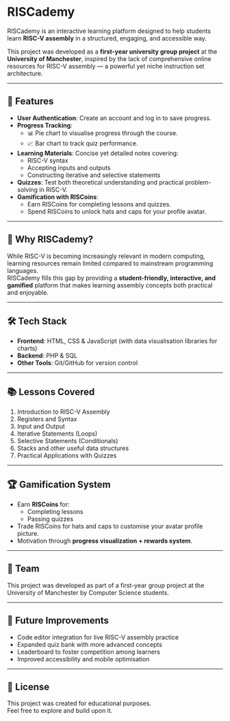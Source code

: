 # RISCademy  

RISCademy is an interactive learning platform designed to help students learn **RISC-V assembly** in a structured, engaging, and accessible way.  

This project was developed as a **first-year university group project** at the **University of Manchester**, inspired by the lack of comprehensive online resources for RISC-V assembly — a powerful yet niche instruction set architecture.  

---

## 🚀 Features  

- **User Authentication**: Create an account and log in to save progress.  
- **Progress Tracking**:  
  - 📊 Pie chart to visualise progress through the course.  
  - 📈 Bar chart to track quiz performance.  
- **Learning Materials**: Concise yet detailed notes covering:  
  - RISC-V syntax  
  - Accepting inputs and outputs  
  - Constructing iterative and selective statements  
- **Quizzes**: Test both theoretical understanding and practical problem-solving in RISC-V.  
- **Gamification with RISCoins**:  
  - Earn RISCoins for completing lessons and quizzes.  
  - Spend RISCoins to unlock hats and caps for your profile avatar.  

---

## 🎯 Why RISCademy?  

While RISC-V is becoming increasingly relevant in modern computing, learning resources remain limited compared to mainstream programming languages.  
RISCademy fills this gap by providing a **student-friendly, interactive, and gamified** platform that makes learning assembly concepts both practical and enjoyable.  

---

## 🛠️ Tech Stack  

- **Frontend**: HTML, CSS & JavaScript (with data visualisation libraries for charts)  
- **Backend**: PHP & SQL  
- **Other Tools**: Git/GitHub for version control  

---

## 📚 Lessons Covered  

1. Introduction to RISC-V Assembly  
2. Registers and Syntax  
3. Input and Output  
4. Iterative Statements (Loops)  
5. Selective Statements (Conditionals)
6. Stacks and other useful data structures  
7. Practical Applications with Quizzes  

---

## 🏆 Gamification System  

- Earn **RISCoins** for:  
  - Completing lessons  
  - Passing quizzes  
- Trade RISCoins for hats and caps to customise your avatar profile picture.  
- Motivation through **progress visualization + rewards system**.  

---

## 👥 Team  

This project was developed as part of a first-year group project at the University of Manchester by Computer Science students.  

---

## 📌 Future Improvements  

- Code editor integration for live RISC-V assembly practice  
- Expanded quiz bank with more advanced concepts  
- Leaderboard to foster competition among learners  
- Improved accessibility and mobile optimisation  

---

## 📄 License  

This project was created for educational purposes.  
Feel free to explore and build upon it.  

